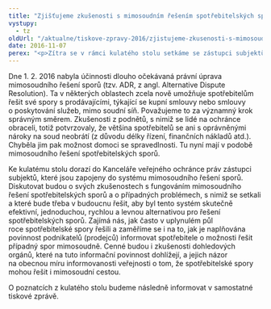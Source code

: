 ```yaml
---
title: "Zjišťujeme zkušenosti s mimosoudním řešením spotřebitelských sporů"
vystupy:
  - tz
oldUrl: "/aktualne/tiskove-zpravy-2016/zjistujeme-zkusenosti-s-mimosoudnim-resenim-spotrebitelskych-sporu"
date: 2016-11-07
perex: "<p>Zítra se v rámci kulatého stolu setkáme se zástupci subjektů, které mimosoudně řeší spotřebitelské spory (např. Finanční arbitr, ČTÚ, ČOI, Sdružení českých spotřebitelů, ERÚ aj.). Chceme zjistit, jaké jsou zkušenosti z praxe po prvním půlroce, kdy je možné spotřebitelské spory řešit i mimosoudně.</p>"
---
```


<!-- imported from the old website -->

<p>Dne 1. 2. 2016 nabyla účinnosti dlouho očekávaná právní úprava mimosoudního řešení sporů (tzv. ADR, z angl. Alternative Dispute Resolution). Ta v některých oblastech zcela nově umožňuje spotřebitelům řešit své spory s prodávajícími, týkající se kupní smlouvy nebo smlouvy o poskytování služeb, mimo soudní síň. Považujeme to za významný krok správným směrem. Zkušenosti z podnětů, s nimiž se lidé na ochránce obraceli, totiž potvrzovaly, že většina spotřebitelů se ani s oprávněnými nároky na soud neobrátí (z důvodu délky řízení, finančních nákladů atd.). Chyběla jim pak možnost domoci se spravedlnosti. Tu nyní mají v podobě mimosoudního řešení spotřebitelských sporů.</p> <p>Ke kulatému stolu dorazí do Kanceláře veřejného ochránce práv zástupci subjektů, které jsou zapojeny do systému mimosoudního řešení sporů. Diskutovat budou o svých zkušenostech s fungováním mimosoudního řešení spotřebitelských sporů a o případných problémech, s nimiž se setkali a které bude třeba v budoucnu řešit, aby byl tento systém skutečně efektivní, jednoduchou, rychlou a levnou alternativou pro řešení spotřebitelských sporů. Zajímá nás, jak často v uplynulém půl roce spotřebitelské spory řešili a zaměříme se i na to, jak je naplňována povinnost podnikatelů (prodejců) informovat spotřebitele o možnosti řešit případný spor mimosoudně. Cenné budou i zkušenosti dohledových orgánů, které na tuto informační povinnost dohlížejí, a jejich názor na obecnou míru informovanosti veřejnosti o tom, že spotřebitelské spory mohou řešit i mimosoudní cestou.</p><p> O poznatcích z kulatého stolu budeme následně informovat v samostatné tiskové zprávě. </p>

